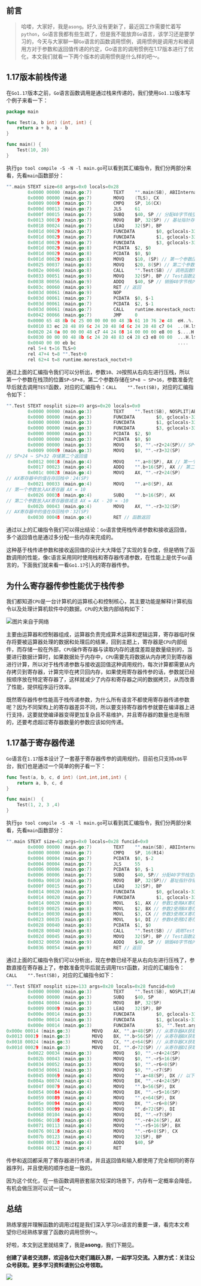 ## 前言

> 哈喽，大家好，我是`asong`。好久没有更新了，最近因工作需要忙着写`python`，`Go`语言我都有些生疏了，但是我不能放弃`Go`语言，该学习还是要学习的，今天与大家聊一聊`Go`语言的函数调用惯例，调用惯例是调用方和被调用方对于参数和返回值传递的约定，Go语言的调用惯例在1.17版本进行了优化，本文我们就看一下两个版本的调用惯例是什么样的吧～。



## 1.17版本前栈传递

在`Go1.17`版本之前，`Go`语言函数调用是通过栈来传递的，我们使用`Go1.12`版本写个例子来看一下：

```go
package main

func Test(a, b int) (int, int) {
	return a + b, a - b
}

func main() {
	Test(10, 20)
}
```

执行`go tool compile -S -N -l main.go`可以看到其汇编指令，我们分两部分来看，先看`main`函数部分：

```go
"".main STEXT size=68 args=0x0 locals=0x28
        0x0000 00000 (main.go:7)        TEXT    "".main(SB), ABIInternal, $40-0
        0x0000 00000 (main.go:7)        MOVQ    (TLS), CX
        0x0009 00009 (main.go:7)        CMPQ    SP, 16(CX)
        0x000d 00013 (main.go:7)        JLS     61
        0x000f 00015 (main.go:7)        SUBQ    $40, SP // 分配40字节栈空间
        0x0013 00019 (main.go:7)        MOVQ    BP, 32(SP) // 基址指针存储到栈上
        0x0018 00024 (main.go:7)        LEAQ    32(SP), BP
        0x001d 00029 (main.go:7)        FUNCDATA        $0, gclocals·33cdeccccebe80329f1fdbee7f5874cb(SB)
        0x001d 00029 (main.go:7)        FUNCDATA        $1, gclocals·33cdeccccebe80329f1fdbee7f5874cb(SB)
        0x001d 00029 (main.go:7)        FUNCDATA        $3, gclocals·33cdeccccebe80329f1fdbee7f5874cb(SB)
        0x001d 00029 (main.go:8)        PCDATA  $2, $0
        0x001d 00029 (main.go:8)        PCDATA  $0, $0
        0x001d 00029 (main.go:8)        MOVQ    $10, (SP) // 第一个参数压栈
        0x0025 00037 (main.go:8)        MOVQ    $20, 8(SP) // 第二个参数压栈
        0x002e 00046 (main.go:8)        CALL    "".Test(SB) // 调用函数Test 
        0x0033 00051 (main.go:9)        MOVQ    32(SP), BP // Test函数返回后恢复栈基址指针
        0x0038 00056 (main.go:9)        ADDQ    $40, SP // 销毁40字节栈内存
        0x003c 00060 (main.go:9)        RET // 返回
        0x003d 00061 (main.go:9)        NOP
        0x003d 00061 (main.go:7)        PCDATA  $0, $-1
        0x003d 00061 (main.go:7)        PCDATA  $2, $-1
        0x003d 00061 (main.go:7)        CALL    runtime.morestack_noctxt(SB)
        0x0042 00066 (main.go:7)        JMP     0
        0x0000 65 48 8b 0c 25 00 00 00 00 48 3b 61 10 76 2e 48  eH..%....H;a.v.H
        0x0010 83 ec 28 48 89 6c 24 20 48 8d 6c 24 20 48 c7 04  ..(H.l$ H.l$ H..
        0x0020 24 0a 00 00 00 48 c7 44 24 08 14 00 00 00 e8 00  $....H.D$.......
        0x0030 00 00 00 48 8b 6c 24 20 48 83 c4 28 c3 e8 00 00  ...H.l$ H..(....
        0x0040 00 00 eb bc                                      ....
        rel 5+4 t=16 TLS+0
        rel 47+4 t=8 "".Test+0
        rel 62+4 t=8 runtime.morestack_noctxt+0
```

通过上面的汇编指令我们可以分析出，参数`10`、`20`按照从右向左进行压栈，所以第一个参数在栈顶的位置`SP~SP+8`，第二个参数存储在`SP+8 ~ SP+16`，参数准备完毕后就去调用`TEST`函数，对应的汇编指令：`CALL    "".Test(SB)`，对应的汇编指令如下：

```go
"".Test STEXT nosplit size=49 args=0x20 locals=0x0
        0x0000 00000 (main.go:3)        TEXT    "".Test(SB), NOSPLIT|ABIInternal, $0-32
        0x0000 00000 (main.go:3)        FUNCDATA        $0, gclocals·33cdeccccebe80329f1fdbee7f5874cb(SB)
        0x0000 00000 (main.go:3)        FUNCDATA        $1, gclocals·33cdeccccebe80329f1fdbee7f5874cb(SB)
        0x0000 00000 (main.go:3)        FUNCDATA        $3, gclocals·33cdeccccebe80329f1fdbee7f5874cb(SB)
        0x0000 00000 (main.go:3)        PCDATA  $2, $0
        0x0000 00000 (main.go:3)        PCDATA  $0, $0
        0x0000 00000 (main.go:3)        MOVQ    $0, "".~r2+24(SP)// SP+16 ~ SP+24 存储第一个返回值
        0x0009 00009 (main.go:3)        MOVQ    $0, "".~r3+32(SP)
// SP+24 ~ SP+32 存储第二个返回值
        0x0012 00018 (main.go:4)        MOVQ    "".a+8(SP), AX // 第一个参数放入AX寄存器 AX = 10
        0x0017 00023 (main.go:4)        ADDQ    "".b+16(SP), AX // 第二个参数放入AX寄存器做加法 AX = AX + 20 = 30
        0x001c 00028 (main.go:4)        MOVQ    AX, "".~r2+24(SP)
// AX寄存器中的值在存回栈中：24(SP)
        0x0021 00033 (main.go:4)        MOVQ    "".a+8(SP), AX
// 第一个参数放入AX寄存器 AX = 10
        0x0026 00038 (main.go:4)        SUBQ    "".b+16(SP), AX
// 第二个参数放入AX寄存器做减法 AX = AX - 20 = -10
        0x002b 00043 (main.go:4)        MOVQ    AX, "".~r3+32(SP)
// AX寄存器中的值在存回栈中：32(SP)
        0x0030 00048 (main.go:4)        RET // 函数返回

```

通过以上的汇编指令我们可以得出结论：`Go`语言使用栈传递参数和接收返回值，多个返回值也是通过多分配一些内存来完成的。

这种基于栈传递参数和接收返回值的设计大大降低了实现的复杂度，但是牺牲了函数调用的性能，像`C`语言采用同时使用栈和寄存器传递参数，在性能上是优于`Go`语言的，下面我们就来看一看`Go1.17`引入的寄存器传参。



## 为什么寄存器传参性能优于栈传参

我们都知道`CPU`是一台计算机的运算核心和控制核心，其主要功能是解释计算机指令以及处理计算机软件中的数据，`CPU`的大致内部结构如下：

![图片来自于网络](https://song-oss.oss-cn-beijing.aliyuncs.com/golang_dream/article/static/%E6%88%AA%E5%B1%8F2022-03-20%20%E4%B8%8B%E5%8D%883.07.57.png)

主要由运算器和控制器组成，运算器负责完成算术运算和逻辑运算，寄存器临时保存将要被运算器处理的数据和处理后的结果，回到主题上，寄存器是`CPU`内部组件，而存储一般在外部，`CPU`操作寄存器与读取内存的速度差距是数量级别的，当要进行数据计算时，如果数据处于内存中，`CPU`需要先将数据从内存拷贝到寄存器进行计算，所以对于栈传递参数与接收返回值这种调用规约，每次计算都需要从内存拷贝到寄存器，计算完毕在拷贝回内存，如果使用寄存器传参的话，参数就已经按顺序放在特定寄存器了，这样就减少了内存和寄存器之间的数据拷贝，从而改善了性能，提供程序运行效率。

既然寄存器传参性能高于栈传递参数，为什么所有语言不都使用寄存器传递参数呢？因为不同架构上的寄存器差异不同，所以要支持寄存器传参就要在编译器上进行支持，这要就使编译器变得更加复杂且不易维护，并且寄存器的数量也是有限的，还要考虑超过寄存器数量的参数应该如何传递。



## 1.17基于寄存器传递

`Go`语言在`1.17`版本设计了一套基于寄存器传参的调用规约，目前也只支持`x86`平台，我们也是通过一个简单的例子看一下：

```go
func Test(a, b, c, d int) (int,int,int,int) {
	return a, b, c, d
}

func main()  {
	Test(1, 2, 3 ,4)
}
```

执行`go tool compile -S -N -l main.go`可以看到其汇编指令，我们分两部分来看，先看`main`函数部分：

```go
"".main STEXT size=62 args=0x0 locals=0x28 funcid=0x0
        0x0000 00000 (main.go:7)        TEXT    "".main(SB), ABIInternal, $40-0
        0x0000 00000 (main.go:7)        CMPQ    SP, 16(R14)
        0x0004 00004 (main.go:7)        PCDATA  $0, $-2
        0x0004 00004 (main.go:7)        JLS     55
        0x0006 00006 (main.go:7)        PCDATA  $0, $-1
        0x0006 00006 (main.go:7)        SUBQ    $40, SP// 分配40字节栈空间，基址指针存储到栈上
        0x000a 00010 (main.go:7)        MOVQ    BP, 32(SP)// 基址指针存储到栈上
        0x000f 00015 (main.go:7)        LEAQ    32(SP), BP
        0x0014 00020 (main.go:7)        FUNCDATA        $0, gclocals·33cdeccccebe80329f1fdbee7f5874cb(SB)
        0x0014 00020 (main.go:7)        FUNCDATA        $1, gclocals·33cdeccccebe80329f1fdbee7f5874cb(SB)
        0x0014 00020 (main.go:8)        MOVL    $1, AX // 参数1使用AX寄存器传递
        0x0019 00025 (main.go:8)        MOVL    $2, BX // 参数2使用BX寄存器传递
        0x001e 00030 (main.go:8)        MOVL    $3, CX // 参数3使用CX寄存器传递
        0x0023 00035 (main.go:8)        MOVL    $4, DI // 参数4使用DI寄存器传递
        0x0028 00040 (main.go:8)        PCDATA  $1, $0
        0x0028 00040 (main.go:8)        CALL    "".Test(SB) // 调用Test函数
        0x002d 00045 (main.go:9)        MOVQ    32(SP), BP // Test函数返回后恢复栈基址指针
        0x0032 00050 (main.go:9)        ADDQ    $40, SP // 销毁40字节栈内存
        0x0036 00054 (main.go:9)        RET // 返回

```

通过上面的汇编指令我们可以分析出，现在参数已经不是从右向左进行压栈了，参数直接在寄存器上了，参数准备完毕后就去调用`TEST`函数，对应的汇编指令：`CALL    "".Test(SB)`，对应的汇编指令如下：

```go
"".Test STEXT nosplit size=133 args=0x20 locals=0x28 funcid=0x0
        0x0000 00000 (main.go:3)        TEXT    "".Test(SB), NOSPLIT|ABIInternal, $40-32
        0x0000 00000 (main.go:3)        SUBQ    $40, SP
        0x0004 00004 (main.go:3)        MOVQ    BP, 32(SP)
        0x0009 00009 (main.go:3)        LEAQ    32(SP), BP
        0x000e 00014 (main.go:3)        FUNCDATA        $0, gclocals·33cdeccccebe80329f1fdbee7f5874cb(SB)
        0x000e 00014 (main.go:3)        FUNCDATA        $1, gclocals·33cdeccccebe80329f1fdbee7f5874cb(SB)
        0x000e 00014 (main.go:3)        FUNCDATA        $5, "".Test.arginfo1(SB)
0x000e 00014 (main.go:3)        MOVQ    AX, "".a+48(SP) // 从寄存器AX获取参数 1 放入栈中 48(SP)
0x0013 00019 (main.go:3)        MOVQ    BX, "".b+56(SP) // 从寄存器BX获取参数 2 放入栈中 56(SP)
0x0018 00024 (main.go:3)        MOVQ    CX, "".c+64(SP) // 从寄存器CX获取参数 3 放入栈中 64(SP)
0x001d 00029 (main.go:3)        MOVQ    DI, "".d+72(SP) // 从寄存器DI获取参数 4 放入栈中 72(SP)
        0x0022 00034 (main.go:3)        MOVQ    $0, "".~r4+24(SP)
        0x002b 00043 (main.go:3)        MOVQ    $0, "".~r5+16(SP)
        0x0034 00052 (main.go:3)        MOVQ    $0, "".~r6+8(SP)
        0x003d 00061 (main.go:3)        MOVQ    $0, "".~r7(SP)
        0x0045 00069 (main.go:4)        MOVQ    "".a+48(SP), DX // 以下操作是返回值放到寄存器中返回
        0x004a 00074 (main.go:4)        MOVQ    DX, "".~r4+24(SP)
        0x004f 00079 (main.go:4)        MOVQ    "".b+56(SP), DX
        0x0054 00084 (main.go:4)        MOVQ    DX, "".~r5+16(SP)
        0x0059 00089 (main.go:4)        MOVQ    "".c+64(SP), DX
        0x005e 00094 (main.go:4)        MOVQ    DX, "".~r6+8(SP)
        0x0063 00099 (main.go:4)        MOVQ    "".d+72(SP), DI
        0x0068 00104 (main.go:4)        MOVQ    DI, "".~r7(SP)
        0x006c 00108 (main.go:4)        MOVQ    "".~r4+24(SP), AX
        0x0071 00113 (main.go:4)        MOVQ    "".~r5+16(SP), BX
        0x0076 00118 (main.go:4)        MOVQ    "".~r6+8(SP), CX
        0x007b 00123 (main.go:4)        MOVQ    32(SP), BP
        0x0080 00128 (main.go:4)        ADDQ    $40, SP
        0x0084 00132 (main.go:4)        RET

```

传参和返回都采用了寄存器进行传递，并且返回值和输入都使用了完全相同的寄存器序列，并且使用的顺序也是一致的。

因为这个优化，在一些函数调用嵌套层次较深的场景下，内存有一定概率会降低，有机会做压测可以试一试～。



## 总结

熟练掌握并理解函数的调用过程是我们深入学习`Go`语言的重要一课，看完本文希望你已经熟练掌握了函数的调用惯例～。

好啦，本文到这里就结束了，我是**asong**，我们下期见。

**创建了读者交流群，欢迎各位大佬们踊跃入群，一起学习交流。入群方式：关注公众号获取。更多学习资料请到公众号领取。**

![](https://song-oss.oss-cn-beijing.aliyuncs.com/golang_dream/article/static/扫码_搜索联合传播样式-白色版.png)

